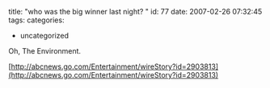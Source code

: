 title: "who was the big winner last night? "
id: 77
date: 2007-02-26 07:32:45
tags: 
categories: 
- uncategorized

Oh, The Environment.

[http://abcnews.go.com/Entertainment/wireStory?id=2903813](http://abcnews.go.com/Entertainment/wireStory?id=2903813)
